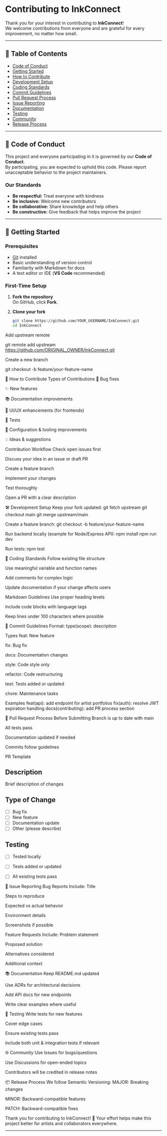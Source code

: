 # Contributing to InkConnect

Thank you for your interest in contributing to **InkConnect**!  
We welcome contributions from everyone and are grateful for every improvement, no matter how small.

---

## 📑 Table of Contents
- [Code of Conduct](#code-of-conduct)
- [Getting Started](#getting-started)
- [How to Contribute](#how-to-contribute)
- [Development Setup](#development-setup)
- [Coding Standards](#coding-standards)
- [Commit Guidelines](#commit-guidelines)
- [Pull Request Process](#pull-request-process)
- [Issue Reporting](#issue-reporting)
- [Documentation](#documentation)
- [Testing](#testing)
- [Community](#community)
- [Release Process](#release-process)

---

## 📜 Code of Conduct
This project and everyone participating in it is governed by our **Code of Conduct**.  
By participating, you are expected to uphold this code. Please report unacceptable behavior to the project maintainers.

### Our Standards
- **Be respectful:** Treat everyone with kindness  
- **Be inclusive:** Welcome new contributors  
- **Be collaborative:** Share knowledge and help others  
- **Be constructive:** Give feedback that helps improve the project  

---

## 🚀 Getting Started

### Prerequisites
- [Git](https://git-scm.com/) installed  
- Basic understanding of version control  
- Familiarity with Markdown for docs  
- A text editor or IDE (**VS Code** recommended)  

### First-Time Setup
1. **Fork the repository**  
   On GitHub, click **Fork**.

2. **Clone your fork**
   ```bash
   git clone https://github.com/YOUR_USERNAME/InkConnect.git
   cd InkConnect

Add upstream remote

 git remote add upstream https://github.com/ORIGINAL_OWNER/InkConnect.git


Create a new branch

 git checkout -b feature/your-feature-name



🤝 How to Contribute
Types of Contributions
🐛 Bug fixes


✨ New features


📚 Documentation improvements


🎨 UI/UX enhancements (for frontends)


🧪 Tests


🔧 Configuration & tooling improvements


💡 Ideas & suggestions


Contribution Workflow
Check open issues first


Discuss your idea in an issue or draft PR


Create a feature branch


Implement your changes


Test thoroughly


Open a PR with a clear description



🛠 Development Setup
Keep your fork updated:
git fetch upstream
git checkout main
git merge upstream/main

Create a feature branch:
git checkout -b feature/your-feature-name

Run backend locally (example for Node/Express API):
npm install
npm run dev

Run tests:
npm test


🎯 Coding Standards
Follow existing file structure


Use meaningful variable and function names


Add comments for complex logic


Update documentation if your change affects users


Markdown Guidelines
Use proper heading levels


Include code blocks with language tags


Keep lines under 100 characters where possible



💬 Commit Guidelines
Format:
type(scope): description

Types
feat: New feature


fix: Bug fix


docs: Documentation changes


style: Code style only


refactor: Code restructuring


test: Tests added or updated


chore: Maintenance tasks


Examples
feat(api): add endpoint for artist portfolios
fix(auth): resolve JWT expiration handling
docs(contributing): add PR process section


🔀 Pull Request Process
Before Submitting
Branch is up to date with main


All tests pass


Documentation updated if needed


Commits follow guidelines


PR Template
## Description
Brief description of changes

## Type of Change
- [ ] Bug fix
- [ ] New feature
- [ ] Documentation update
- [ ] Other (please describe)

## Testing
- [ ] Tested locally
- [ ] Tests added or updated
- [ ] All existing tests pass


🐞 Issue Reporting
Bug Reports
Include:
Title


Steps to reproduce


Expected vs actual behavior


Environment details


Screenshots if possible


Feature Requests
Include:
Problem statement


Proposed solution


Alternatives considered


Additional context



📚 Documentation
Keep README.md updated


Use ADRs for architectural decisions


Add API docs for new endpoints


Write clear examples where useful



🧪 Testing
Write tests for new features


Cover edge cases


Ensure existing tests pass


Include both unit & integration tests if relevant



🌐 Community
Use Issues for bugs/questions


Use Discussions for open-ended topics


Contributors will be credited in release notes



📦 Release Process
We follow Semantic Versioning:
MAJOR: Breaking changes


MINOR: Backward-compatible features


PATCH: Backward-compatible fixes



Thank you for contributing to InkConnect! 🎉
 Your effort helps make this project better for artists and collaborators everywhere.

---


